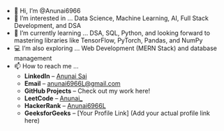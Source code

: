 - 👋 Hi, I’m @Anunai6966  
- 👀 I’m interested in ... Data Science, Machine Learning, AI, Full Stack Development, and DSA  
- 🌱 I’m currently learning ... DSA, SQL, Python, and looking forward to mastering libraries like TensorFlow, PyTorch, Pandas, and NumPy  
- 💻 I’m also exploring ... Web Development (MERN Stack) and database management  
- 📫 How to reach me ...  
  - **LinkedIn** – [Anunai Sai](https://www.linkedin.com/in/anunai-sai/)  
  - **Email** – anunai6966L@gmail.com  
  - **GitHub Projects** – Check out my work here!  
  - **LeetCode** – [Anunai_](https://leetcode.com/u/Anunai_/)  
  - **HackerRank** – [Anunai6966L](https://www.hackerrank.com/profile/anunai6966l)  
  - **GeeksforGeeks** – [Your Profile Link] (Add your actual profile link here)  


<!---
Anunai6966/Anunai6966 is a ✨ special ✨ repository because its `README.md` (this file) appears on your GitHub profile.
You can click the Preview link to take a look at your changes.
--->
